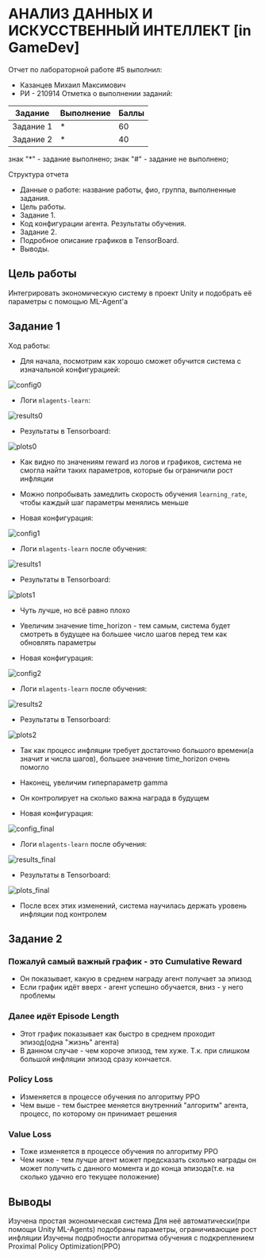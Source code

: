 # АНАЛИЗ ДАННЫХ И ИСКУССТВЕННЫЙ ИНТЕЛЛЕКТ [in GameDev]
Отчет по лабораторной работе #5 выполнил:
- Казанцев Михаил Максимович
- РИ - 210914
Отметка о выполнении заданий:

| Задание | Выполнение | Баллы |
| ------ | ------ | ------ |
| Задание 1 | * | 60 |
| Задание 2 | * | 40 |

знак "*" - задание выполнено; знак "#" - задание не выполнено;


Структура отчета

- Данные о работе: название работы, фио, группа, выполненные задания.
- Цель работы.
- Задание 1.
- Код конфигурации агента. Результаты обучения.
- Задание 2.
- Подробное описание графиков в TensorBoard.
- Выводы.

## Цель работы
Интегрировать экономическую систему в проект Unity и подобрать её параметры с помощью ML-Agent'а

## Задание 1
Ход работы:
- Для начала, посмотрим как хорошо сможет обучится система с изначальной конфигурацией:

![config0](images/config0.png?raw=true)

- Логи `mlagents-learn`:

![results0](images/results0.png?raw=true)

- Результаты в Tensorboard:

![plots0](images/plots0.png?raw=true)

- Как видно по значениям reward из логов и графиков, система не смогла найти таких параметров, которые бы ограничили рост инфляции

- Можно попробывать замедлить скорость обучения `learning_rate`, чтобы каждый шаг параметры менялись меньше

- Новая конфигурация:

![config1](images/config1.png?raw=true)

- Логи `mlagents-learn` после обучения:

![results1](images/results1.png?raw=true)

- Результаты в Tensorboard:

![plots1](images/plots1.png?raw=true)

- Чуть лучше, но всё равно плохо

- Увеличим значение time_horizon - тем самым, система будет смотреть в будущее на большее число шагов перед тем как обновлять параметры

- Новая конфигурация:

![config2](images/config2.png?raw=true)

- Логи `mlagents-learn` после обучения:

![results2](images/results2.png?raw=true)

- Результаты в Tensorboard:

![plots2](images/plots2.png?raw=true)

- Так как процесс инфляции требует достаточно большого времени(а значит и числа шагов), большее значение time_horizon очень помогло

- Наконец, увеличим гиперпараметр gamma

- Он контролирует на сколько важна награда в будущем

- Новая конфигурация:

![config_final](images/config_final.png?raw=true)

- Логи `mlagents-learn` после обучения:

![results_final](images/results_final.png?raw=true)

- Результаты в Tensorboard:

![plots_final](images/plots_final.png?raw=true)

- После всех этих изменений, система научилась держать уровень инфляции под контролем

## Задание 2

### Пожалуй самый важный график - это Cumulative Reward
- Он показывает, какую в среднем награду агент получает за эпизод
- Если график идёт вверх - агент успешно обучается, вниз - у него проблемы

### Далее идёт Episode Length
- Этот график показывает как быстро в среднем проходит эпизод(одна "жизнь" агента)
- В данном случае - чем короче эпизод, тем хуже. Т.к. при слишком большой инфляции эпизод сразу кончается.

### Policy Loss
- Изменяется в процессе обучения по алгоритму PPO
- Чем выше - тем быстрее меняется внутренний "алгоритм" агента, процесс, по которому он принимает решения

### Value Loss
- Тоже изменяется в процессе обучения по алгоритму PPO
- Чем ниже - тем лучше агент может предсказать сколько награды он может получить с данного момента и до конца эпизода(т.е. на сколько удачно его текущее положение)


## Выводы
Изучена простая экономическая система
Для неё автоматически(при помощи Unity ML-Agents) подобраны параметры, ограничивающие рост инфляции
Изучены подробности алгоритма обучения с подкреплением Proximal Policy Optimization(PPO)

